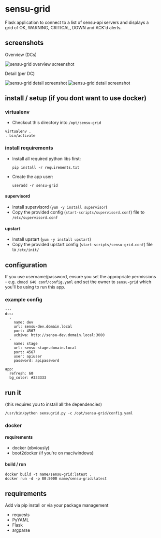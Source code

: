 # sensu-grid

Flask application to connect to a list of sensu-api servers and displays a grid of OK, WARNING, CRITICAL, DOWN and ACK'd alerts.

## screenshots

Overview (DCs)

![sensu-grid overview screenshot](https://raw.githubusercontent.com/alex-leonhardt/sensu-grid/master/screenshots/screenshot_sensu-grid.png)

Detail (per DC)

![sensu-grid detail screenshot](https://raw.githubusercontent.com/alex-leonhardt/sensu-grid/master/screenshots/sensu-grid_detail.png)
![sensu-grid detail screenshot](https://raw.githubusercontent.com/alex-leonhardt/sensu-grid/master/screenshots/sensu-grid_detaiL-2.png)


## install / setup (if you dont want to use docker)

### virtualenv

- Checkout this directory into ```/opt/sensu-grid```

```
virtualenv .
. bin/activate
```

### install requirements

- Install all required python libs first:

  ```
  pip install -r requirements.txt
  ```

- Create the app user:

  ```
  useradd -r sensu-grid
  ```

#### supervisord

- Install supervisord (```yum -y install supervisor```)
- Copy the provided config (```start-scripts/supervisord.conf```) file to ```/etc/supervisord.conf```

#### upstart

- Install upstart (```yum -y install upstart```)
- Copy the provided upstart config (```start-scripts/sensu-grid.conf```) file to ```/etc/init/```

## configuration

If you use username/password, ensure you set the appropriate permissions - e.g. ```chmod 640 conf/config.yaml``` and set the owner to ```sensu-grid``` which you'll be using to run this app.

### example config
```
---
dcs:
  -
    name: dev
    url: sensu-dev.domain.local
    port: 4567
    uchiwa: http://sensu-dev.domain.local:3000
  -
    name: stage
    url: sensu-stage.domain.local
    port: 4567
    user: apiuser
    password: apipassword
    
app:
  refresh: 60
  bg_color: #333333
```

## run it
(this requires you to install all the dependencies)

```
/usr/bin/python sensugrid.py -c /opt/sensu-grid/config.yaml
```

### docker

#### requirements

- docker (obviously)
- boot2docker (if you're on mac/windows)

#### build / run

```
docker build -t name/sensu-grid:latest .
docker run -d -p 80:5000 name/sensu-grid:latest
```

## requirements

Add via pip install or via your package management

- requests
- PyYAML
- Flask
- argparse
